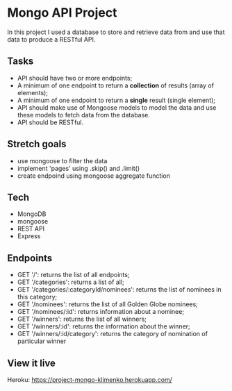 # Mongo API Project
In this project I used a database to store and retrieve data from and use that data to produce a RESTful API.

## Tasks
- API should have two or more endpoints;
- A minimum of one endpoint to return a **collection** of results (array of elements);
- A minimum of one endpoint to return a **single** result (single element);
- API should make use of Mongoose models to model the data and use these models to fetch data from the database.
- API should be RESTful.

## Stretch goals
- use mongoose to filter the data
- implement 'pages' using .skip() and .limit()
- create endpoind using mongoose aggregate function

## Tech
- MongoDB
- mongoose
- REST API
- Express


## Endpoints

- GET '/': returns the list of all endpoints;
- GET '/categories': returns a list of all; 
- GET '/categories/:categoryId/nominees': returns the list of nominees in this category;
- GET '/nominees': returns the list of all Golden Globe nominees;
- GET '/nominees/:id': returns information about a nominee;
- GET '/winners': returns the list of all winners;
- GET '/winners/:id': returns the information about the winner;
- GET '/winners/:id/category': returns the category of nomination of particular winner

## View it live

Heroku: https://project-mongo-klimenko.herokuapp.com/

